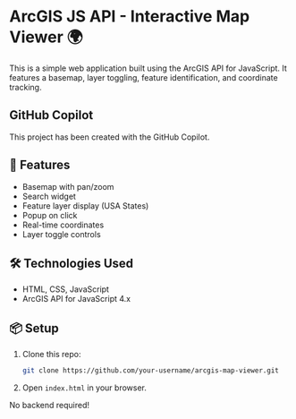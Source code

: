 # ArcGIS JS API - Interactive Map Viewer 🌍

This is a simple web application built using the ArcGIS API for JavaScript. It features a basemap, layer toggling, feature identification, and coordinate tracking.

## GitHub Copilot

This project has been created with the GitHub Copilot.

## 🚀 Features
- Basemap with pan/zoom
- Search widget
- Feature layer display (USA States)
- Popup on click
- Real-time coordinates
- Layer toggle controls

## 🛠️ Technologies Used
- HTML, CSS, JavaScript
- ArcGIS API for JavaScript 4.x

## 📦 Setup

1. Clone this repo:
    ```bash
    git clone https://github.com/your-username/arcgis-map-viewer.git
    ```
2. Open `index.html` in your browser.

No backend required!
